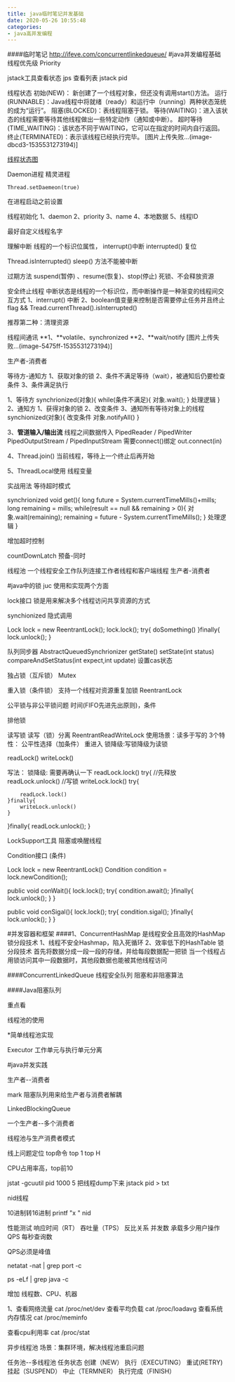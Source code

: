 ```yaml
---
title: java临时笔记并发基础
date: 2020-05-26 10:55:48
categories:
- java高并发编程
---
```


####临时笔记
http://ifeve.com/concurrentlinkedqueue/
#java并发编程基础
线程优先级
Priority

jstack工具查看状态
jps 查看列表
jstack pid

线程状态
初始(NEW)：    新创建了一个线程对象，但还没有调用start()方法。
运行(RUNNABLE)：Java线程中将就绪（ready）和运行中（running）两种状态笼统的成为“运行”。
阻塞(BLOCKED)：表线程阻塞于锁。
等待(WAITING)：进入该状态的线程需要等待其他线程做出一些特定动作（通知或中断）。
超时等待(TIME_WAITING)：该状态不同于WAITING，它可以在指定的时间内自行返回。
终止(TERMINATED)：表示该线程已经执行完毕。
[图片上传失败...(image-dbcd3-1535531273194)]

[线程状态图](https://img-blog.csdn.net/2018070117435683?watermark/2/text/aHR0cHM6Ly9ibG9nLmNzZG4ubmV0L3BhbmdlMTk5MQ==/font/5a6L5L2T/fontsize/400/fill/I0JBQkFCMA==/dissolve/70)

Daemon进程
精灵进程
```
Thread.setDaemeon(true)
```
在进程启动之前设置

线程初始化
1、daemon
2、priority
3、name
4、本地数据
5、线程ID

最好自定义线程名字

理解中断
线程的一个标识位属性，
interrupt()中断
interrupted() 复位


Thread.isInterrupted()
sleep() 方法不能被中断

过期方法 suspend(暂停) 、resume(恢复)、stop(停止)
死锁、不会释放资源

安全终止线程
中断状态是线程的一个标识位，而中断操作是一种渐变的线程间交互方式
1、interrupt() 中断
2、boolean值变量来控制是否需要停止任务并且终止
flag && Tread.currentThread().isInterrupted()

推荐第二种：清理资源

线程间通讯
**1、**volatile、synchronized
**2、**wait/notify
[图片上传失败...(image-5475ff-1535531273194)]


生产者-消费者

等待方-通知方
1、获取对象的锁
2、条件不满足等待（wait），被通知后仍要检查条件
3、条件满足执行

1、等待方
synchrionized(对象){
    while(条件不满足){
        对象.wait();
    }
    处理逻辑
}
2、通知方
1、获得对象的锁
2、改变条件
3、通知所有等待对象上的线程
synchionized(对象){
    改变条件
    对象.notifyAll()
}

3、**管道输入/输出流**
线程之间数据传入
PipedReader / PipedWriter 
PipedOutputStream / PipedInputStream
需要connect()绑定
out.connect(in)

4、Thread.join()
当前线程，等待上一个终止后再开始

5、ThreadLocal使用 线程变量

实战用法
等待超时模式

synchrionized void get(){
long future = System.currentTimeMills()+mills;
long remaining = mills;
    while(result == null && remaining > 0){
        对象.wait(remaining);
        remaining = future - System.currentTimeMills();
    }
    处理逻辑
}

增加超时控制

countDownLatch 预备-同时

线程池
一个线程安全工作队列连接工作者线程和客户端线程 
生产者-消费者

#java中的锁
juc
使用和实现两个方面

lock接口
锁是用来解决多个线程访问共享资源的方式

synchionized 隐式调用


Lock lock = new ReentrantLock();
lock.lock();
try{
    doSomething()
}finally{
    lock.unlock();
}

队列同步器 AbstractQueuedSynchrionizer
getState()
setState(int status)
compareAndSetStatus(int expect,int update) 设置cas状态

独占锁（互斥锁）
Mutex

重入锁（条件锁）
支持一个线程对资源重复加锁
ReentrantLock

公平锁与非公平锁问题
时间(FIFO先进先出原则)，条件

排他锁

读写锁
读写（锁）分离
ReentrantReadWriteLock 
使用场景：读多于写的
3个特性：
公平性选择（加条件）
重进入
锁降级:写锁降级为读锁

readLock()
writeLock()

写法：
锁降级: 需要再确认一下
readLock.lock()
try{
    //先释放
    readLock.unlock()
    //写锁
    writeLock.lock()
    try{
        
        readLock.lock()
    }finally{
        writeLock.unlock()
    }
}finally{
    readLock.unlock();
}

LockSupport工具
阻塞或唤醒线程

Condition接口 (条件)

Lock lock = new ReentrantLock()
Condition condition = lock.newCondition();

public void conWait(){
    lock.lock();
    try{
        condition.await();
    }finally{
        lock.unlock();
    }
}

public void conSigal(){
    lock.lock();
    try{
        condition.sigal();
    }finally{
        lock.unlock();
    }
}

#并发容器和框架
####1、ConcurrentHashMap 是线程安全且高效的HashMap
锁分段技术
1、线程不安全Hashmap，陷入死循环
2、效率低下的HashTable
锁分段技术
首先将数据分成一段一段的存储，并给每段数据配一把锁
当一个线程占用锁访问其中一段数据时，其他段数据也能被其他线程访问

####ConcurrentLinkedQueue
线程安全队列
阻塞和非阻塞算法

####Java阻塞队列

重点看

线程池的使用

*简单线程池实现

Executor 工作单元与执行单元分离


#java并发实践

生产者--消费者

mark 阻塞队列用来给生产者与消费者解耦

LinkedBlockingQueue

一个生产者--多个消费者

线程池与生产消费者模式

线上问题定位
top命令
top  1 
top H

CPU占用率高，top前10

jstat -gcuutil pid  1000  5 
把线程dump下来
jstack pid  > txt

nid线程

10进制转16进制
printf "x
" nid


性能测试
响应时间（RT）
吞吐量（TPS）  反比关系
并发数 承载多少用户操作
QPS 每秒查询数

QPS必须是峰值

netatat -nat | grep  port -c 

ps -eLf | grep java -c 

增加 线程数、CPU、机器

1、查看网络流量
cat /proc/net/dev
查看平均负载
cat /proc/loadavg
查看系统内存情况
cat /proc/meminfo

查看cpu利用率
cat /proc/stat


异步线程池
场景：集群环境，解决线程池重启问题

任务池--多线程池
任务状态
创建（NEW）
执行（EXECUTING）
重试(RETRY)
挂起（SUSPEND）
中止（TERMNER）
执行完成（FINISH）
















   
